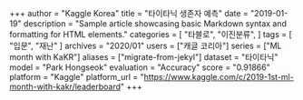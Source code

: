 +++
author = "Kaggle Korea"
title = "타이타닉 생존자 예측"
date = "2019-01-19"
description = "Sample article showcasing basic Markdown syntax and formatting for HTML elements."
categories = [
    "타블로",
    "이진분류",
]
tags = [
    "입문",
    "재난"
]
archives = "2020/01"
users = ["캐글 코리아"]
series = ["ML month with KaKR"]
aliases = ["migrate-from-jekyl"]
dataset = "타이타닉"
model = "Park Hongseok"
evaluation = "Accuracy"
score = "0.91866"
platform = "Kaggle"
platform_url = "https://www.kaggle.com/c/2019-1st-ml-month-with-kakr/leaderboard"
+++